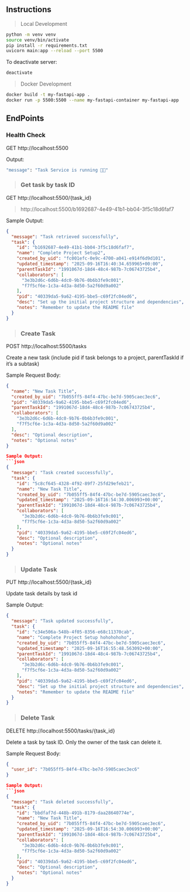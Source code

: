 ## Instructions
> Local Development
```bash
python -m venv venv
source venv/bin/activate
pip install -r requirements.txt
uvicorn main:app --reload --port 5500
```

To deactivate server:
```bash
deactivate
```
> Docker Development
```bash
docker build -t my-fastapi-app .
docker run -p 5500:5500 --name my-fastapi-container my-fastapi-app
```

## EndPoints

### Health Check

GET http://localhost:5500

Output:
```bash
"message": "Task Service is running 🚀😱"
```
>### Get task by task ID

GET http://localhost:5500/{task_id}

> http://localhost:5500/b1692687-4e49-41b1-bb04-3f5c18d6faf7

Sample Output:
```json
{
  "message": "Task retrieved successfully",
  "task": {
    "id": "b1692687-4e49-41b1-bb04-3f5c18d6faf7",
    "name": "Complete Project Setup2",
    "created_by_uid": "fc001efc-0e9c-4700-a041-e914f6d9d101",
    "updated_timestamp": "2025-09-16T16:40:34.659965+00:00",
    "parentTaskId": "1991067d-18d4-48c4-987b-7c06743725b4",
    "collaborators": [
      "3e3b2d6c-6d6b-4dc0-9b76-0b6b3fe9c001",
      "f7f5cf6e-1c3a-4d3a-8d50-5a2f60d9a002"
    ],
    "pid": "40339da5-9a62-4195-bbe5-c69f2fc04ed6",
    "desc": "Set up the initial project structure and dependencies",
    "notes": "Remember to update the README file"
  }
}
```

>### Create Task

POST http://localhost:5500/tasks

Create a new task (include pid if task belongs to a project, parentTaskId if it’s a subtask)

Sample Request Body:
```json
{
  "name": "New Task Title",
  "created_by_uid": "7b055ff5-84f4-47bc-be7d-5905caec3ec6",
  "pid": "40339da5-9a62-4195-bbe5-c69f2fc04ed6",
  "parentTaskId": "1991067d-18d4-48c4-987b-7c06743725b4",
  "collaborators": [
    "3e3b2d6c-6d6b-4dc0-9b76-0b6b3fe9c001",
    "f7f5cf6e-1c3a-4d3a-8d50-5a2f60d9a002"
  ],
  "desc": "Optional description",
  "notes": "Optional notes"
}

Sample Output:
```json
{
  "message": "Task created successfully",
  "task": {
    "id": "5c8cf645-4328-4f92-89f7-25fd29efeb21",
    "name": "New Task Title",
    "created_by_uid": "7b055ff5-84f4-47bc-be7d-5905caec3ec6",
    "updated_timestamp": "2025-09-16T16:54:30.006993+00:00",
    "parentTaskId": "1991067d-18d4-48c4-987b-7c06743725b4",
    "collaborators": [
      "3e3b2d6c-6d6b-4dc0-9b76-0b6b3fe9c001",
      "f7f5cf6e-1c3a-4d3a-8d50-5a2f60d9a002"
    ],
    "pid": "40339da5-9a62-4195-bbe5-c69f2fc04ed6",
    "desc": "Optional description",
    "notes": "Optional notes"
  }
}
```

>### Update Task

PUT http://localhost:5500/{task_id}

Update task details by task id

Sample Output:
```json
{
  "message": "Task updated successfully",
  "task": {
    "id": "c34e506a-548b-4f05-8356-e68c11370cab",
    "name": "Complete Project Setup hohohohoho",
    "created_by_uid": "7b055ff5-84f4-47bc-be7d-5905caec3ec6",
    "updated_timestamp": "2025-09-16T16:55:48.563092+00:00",
    "parentTaskId": "1991067d-18d4-48c4-987b-7c06743725b4",
    "collaborators": [
      "3e3b2d6c-6d6b-4dc0-9b76-0b6b3fe9c001",
      "f7f5cf6e-1c3a-4d3a-8d50-5a2f60d9a002"
    ],
    "pid": "40339da5-9a62-4195-bbe5-c69f2fc04ed6",
    "desc": "Set up the initial project structure and dependencies",
    "notes": "Remember to update the README file"
  }
}
```

>### Delete Task

DELETE http://localhost:5500/tasks/{task_id}

Delete a task by task ID. Only the owner of the task can delete it.  

Sample Request Body:
```json
{
  "user_id": "7b055ff5-84f4-47bc-be7d-5905caec3ec6"
}

Sample Output:
```json
{
  "message": "Task deleted successfully",
  "task": {
    "id": "bbdfaf7d-448b-491b-8179-daa28640774e",
    "name": "New Task Title",
    "created_by_uid": "7b055ff5-84f4-47bc-be7d-5905caec3ec6",
    "updated_timestamp": "2025-09-16T16:54:30.006993+00:00",
    "parentTaskId": "1991067d-18d4-48c4-987b-7c06743725b4",
    "collaborators": [
      "3e3b2d6c-6d6b-4dc0-9b76-0b6b3fe9c001",
      "f7f5cf6e-1c3a-4d3a-8d50-5a2f60d9a002"
    ],
    "pid": "40339da5-9a62-4195-bbe5-c69f2fc04ed6",
    "desc": "Optional description",
    "notes": "Optional notes"
  }
}
